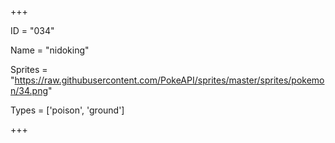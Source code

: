 




+++

ID = "034"

Name = "nidoking"

Sprites = "https://raw.githubusercontent.com/PokeAPI/sprites/master/sprites/pokemon/34.png"

Types = ['poison', 'ground']

+++

